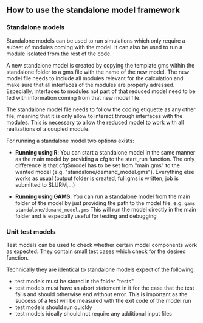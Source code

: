 ## How to use the standalone model framework

### Standalone models

Standalone models can be used to run simulations which only require a subset of modules coming with the model. It can also be used to run a module isolated from the rest of the code.

A new standalone model is created by copying the template.gms within the standalone folder to a gms file with the name of the new model. The new model file needs to include all modules relevant for the calculation and make sure that all interfaces of the modules are properly adressed. Especially, interfaces to modules not part of that reduced model need to be fed with information coming from that new model file.

The standalone model file needs to follow the coding etiquette as any other file, meaning that it is only allow to interact through interfaces with the modules. This is necessary to allow the reduced model to work with all realizations of a coupled module.

For running a standalone model two options exists:

* **Running using R**: You can start a standalone model in the same manner as the main model by providing a cfg to the start_run function. The only difference is that cfg$model has to be set from "main.gms" to the wanted model (e.g. "standalone/demand_model.gms"). Everything else works as usual (output folder is created, full.gms is written, job is submitted to SLURM,...)

* **Running using GAMS**: You can run a standalone model from the main folder of the model by just providing the path to the model file, e.g. `gams standalone/demand_model.gms`
This will run the model directly in the main folder and is especially useful for testing and debugging

### Unit test models

Test models can be used to check whether certain model components work as expected. They contain small test cases which check for the desired function.

Technically they are identical to standalone models expect of the following:

* test models must be stored in the folder "tests"
* test models must have an abort statement in it for the case that the test fails and should otherwise end without error. This is important as the success of a test will be measured with the exit code of the model run
* test models should run quickly
* test models ideally should not require any additional input files
